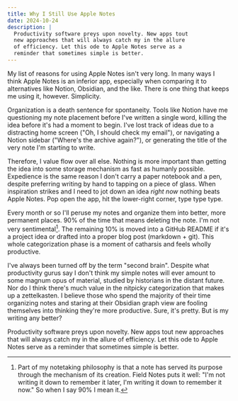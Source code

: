 ```yaml
---
title: Why I Still Use Apple Notes
date: 2024-10-24
description: |
  Productivity software preys upon novelty. New apps tout
  new approaches that will always catch my in the allure
  of efficiency. Let this ode to Apple Notes serve as a
  reminder that sometimes simple is better.
---
```


My list of reasons for using Apple Notes isn't very long. In many ways I think Apple Notes is an inferior app, especially when comparing it to alternatives like Notion, Obsidian, and the like. There is one thing that keeps me using it, however. Simplicity.

Organization is a death sentence for spontaneity. Tools like Notion have me questioning my note placement before I've written a single word, killing the idea before it's had a moment to begin. I've lost track of ideas due to a distracting home screen ("Oh, I should check my email"), or navigating a Notion sidebar ("Where's the archive again?"), or generating the title of the very note I'm starting to write.

Therefore, I value flow over all else. Nothing is more important than getting the idea into some storage mechanism as fast as humanly possible. Expedience is the same reason I don't carry a paper notebook and a pen, despite preferring writing by hand to tapping on a piece of glass. When inspiration strikes and I need to jot down an idea _right now_ nothing beats Apple Notes. Pop open the app, hit the lower-right corner, type type type.

Every month or so I'll peruse my notes and organize them into better, more permanent places. 90% of the time that means deleting the note. I'm not very sentimental[^1]. The remaining 10% is moved into a GitHub README if it's a project idea or drafted into a proper blog post (markdown + git). This whole categorization phase is a moment of catharsis and feels wholly productive.

I've always been turned off by the term "second brain". Despite what productivity gurus say I don't think my simple notes will ever amount to some magnum opus of material, studied by historians in the distant future. Nor do I think there's much value in the nitpicky categorization that makes up a zettelkasten. I believe those who spend the majority of their time organizing notes and staring at their Obsidian graph view are fooling themselves into thinking they're more productive. Sure, it's pretty. But is my writing any better?

Productivity software preys upon novelty. New apps tout new approaches that will always catch my in the allure of efficiency. Let this ode to Apple Notes serve as a reminder that sometimes simple is better.

[^1]: Part of my notetaking philosophy is that a note has served its purpose through the mechanism of its creation. Field Notes puts it well: "I'm not writing it down to remember it later, I'm writing it down to remember it now." So when I say 90% I mean it.
